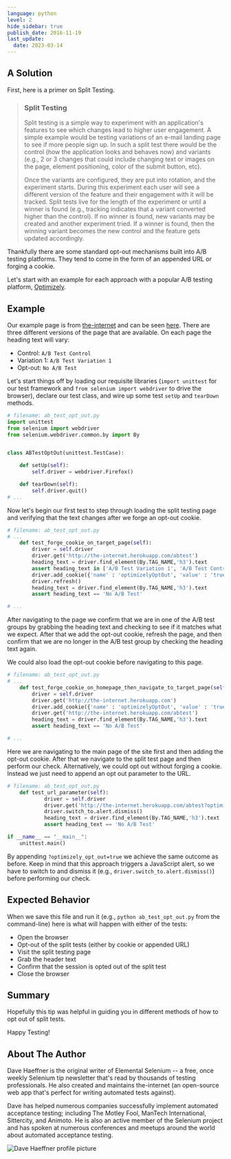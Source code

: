 ```yaml
---
language: python
level: 2
hide_sidebar: true
publish_date: 2016-11-19
last_update:
  date: 2023-03-14
---
```


## A Solution

First, here is a primer on Split Testing.
>### Split Testing
>Split testing is a simple way to experiment with an application's features to see which changes lead to higher user engagement. A simple example would be testing variations of an e-mail landing page to see if more people sign up. In such a split test there would be the control (how the application looks and behaves now) and variants (e.g., 2 or 3 changes that could include changing text or images on the page, element positioning, color of the submit button, etc).
>
>Once the variants are configured, they are put into rotation, and the experiment starts. During this experiment each user will see a different version of the feature and their engagement with it will be tracked. Split tests live for the length of the experiment or until a winner is found (e.g., tracking indicates that a variant converted higher than the control). If no winner is found, new variants may be created and another experiment tried. If a winner is found, then the winning variant becomes the new control and the feature gets updated accordingly.


Thankfully there are some standard opt-out mechanisms built into A/B testing platforms. They tend to come in the form of an appended URL or forging a cookie.

Let's start with an example for each approach with a popular A/B testing platform, [Optimizely](https://www.optimizely.com/).

## Example

Our example page is from [the-internet](http://github.com/tourdedave/the-internet) and can be seen [here](http://the-internet.herokuapp.com/abtest). There are three different versions of the page that are available. On each page the heading text will vary:

+ Control: `A/B Test Control`
+ Variation 1: `A/B Test Variation 1`
+ Opt-out: `No A/B Test`

Let's start things off by loading our requisite libraries (`import unittest` for our test framework and `from selenium import webdriver` to drive the browser), declare our test class, and wire up some test `setUp` and `tearDown` methods.

```python
# filename: ab_test_opt_out.py
import unittest
from selenium import webdriver
from selenium.webdriver.common.by import By


class ABTestOptOut(unittest.TestCase):

    def setUp(self):
        self.driver = webdriver.Firefox()

    def tearDown(self):
        self.driver.quit()
# ...
```

Now let's begin our first test to step through loading the split testing page and verifying that the text changes after we forge an opt-out cookie.

```python
# filename: ab_test_opt_out.py
# ...
    def test_forge_cookie_on_target_page(self):
        driver = self.driver
        driver.get('http://the-internet.herokuapp.com/abtest')
        heading_text = driver.find_element(By.TAG_NAME,'h3').text
        assert heading_text in ['A/B Test Variation 1', 'A/B Test Control']
        driver.add_cookie({'name' : 'optimizelyOptOut', 'value' : 'true'})
        driver.refresh()
        heading_text = driver.find_element(By.TAG_NAME,'h3').text
        assert heading_text == 'No A/B Test'

# ...
```

After navigating to the page we confirm that we are in one of the A/B test groups by grabbing the heading text and checking to see if it matches what we expect. After that we add the opt-out cookie, refresh the page, and then confirm that we are no longer in the A/B test group by checking the heading text again.

We could also load the opt-out cookie before navigating to this page.

```python
# filename: ab_test_opt_out.py
# ...
    def test_forge_cookie_on_homepage_then_navigate_to_target_page(self):
        driver = self.driver
        driver.get('http://the-internet.herokuapp.com')
        driver.add_cookie({'name' : 'optimizelyOptOut', 'value' : 'true'})
        driver.get('http://the-internet.herokuapp.com/abtest')
        heading_text = driver.find_element(By.TAG_NAME,'h3').text
        assert heading_text == 'No A/B Test'

# ...
```

Here we are navigating to the main page of the site first and then adding the opt-out cookie. After that we navigate to the split test page and then perform our check. Alternatively, we could opt out without forging a cookie. Instead we just need to append an opt out parameter to the URL.

```python
# filename: ab_test_opt_out.py
    def test_url_parameter(self):
            driver = self.driver
            driver.get('http://the-internet.herokuapp.com/abtest?optimizely_opt_out=true')
            driver.switch_to.alert.dismiss()
            heading_text = driver.find_element(By.TAG_NAME,'h3').text
            assert heading_text == 'No A/B Test'

if __name__ == "__main__":
    unittest.main()
```

By appending `?optimizely_opt_out=true` we achieve the same outcome as before. Keep in mind that this approach triggers a JavaScript alert, so we have to switch to and dismiss it (e.g., `driver.switch_to.alert.dismiss()`) before performing our check.

## Expected Behavior

When we save this file and run it (e.g., `python ab_test_opt_out.py` from the command-line) here is what will happen with either of the tests:

+ Open the browser
+ Opt-out of the split tests (either by cookie or appended URL)
+ Visit the split testing page
+ Grab the header text
+ Confirm that the session is opted out of the split test
+ Close the browser

## Summary

Hopefully this tip was helpful in guiding you in different methods of how to opt out of split tests.

Happy Testing!

## About The Author

Dave Haeffner is the original writer of Elemental Selenium -- a free, once weekly Selenium tip newsletter that's read by thousands of testing professionals. He also created and maintains the-internet (an open-source web app that's perfect for writing automated tests against).

Dave has helped numerous companies successfully implement automated acceptance testing; including The Motley Fool, ManTech International, Sittercity, and Animoto. He is also an active member of the Selenium project and has spoken at numerous conferences and meetups around the world about automated acceptance testing.

![Dave Haeffner profile picture](/img/authors/dave-haeffner.jpeg#author-img 'a title')
